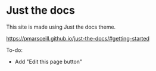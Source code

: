 # Just the docs

This site is made using Just the docs theme.

https://pmarsceill.github.io/just-the-docs/#getting-started

To-do:

- Add "Edit this page button"
